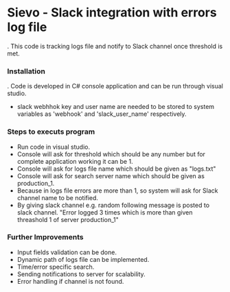# Sievo - Slack integration with errors log file

. This code is tracking logs file and notify to Slack channel once threshold is met.

### Installation

. Code is developed in C# console application and can be run through visual studio.
- slack webhhok key and user name are needed to be stored to system variables as 'webhook' and 'slack_user_name' respectively.

### Steps to executs program
 - Run code in visual studio. 
 - Console will ask for threshold which should be any number but for complete application working it can be 1.
 - Console will ask for logs file name which should be given as "logs.txt"
 - Console will ask for search server name which should be given as production_1.
 - Because in logs file errors are more than 1, so system will ask for Slack channel name to be notified.
 - By giving slack channel e.g. random following message is posted to slack channel. 
    "Error logged 3 times which is more than given threashold 1 of server production_1"

### Further Improvements
 - Input fields validation can be done. 
 - Dynamic path of logs file can be implemented.
 - Time/error specific search.
 - Sending notifications to server for scalability.
 - Error handling if channel is not found.
